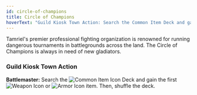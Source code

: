 ```yaml
---
id: circle-of-champions
title: Circle of Champions
hoverText: "Guild Kiosk Town Action: Search the Common Item Deck and gain the first Weapon or Armor item. Then, shuffle the deck."
---
```


Tamriel's premier professional fighting organization is renowned for running dangerous tournaments in battlegrounds across the land. The Circle of Champions is always in need of new gladiators.

### Guild Kiosk Town Action
**Battlemaster:** Search the <img src="/icons/common-item.svg" alt="Common Item Icon" class="icon-svg" /> Deck and gain the first <img src="/icons/weapon.svg" alt="Weapon Icon" class="icon-svg" /> or <img src="/icons/armor.svg" alt="Armor Icon" class="icon-svg" /> item. Then, shuffle the deck. 